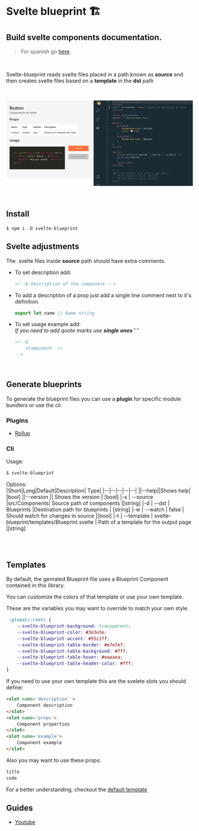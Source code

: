 # Svelte blueprint 🏗️

##  Build svelte components documentation.

> For spanish go [here](./README-es.md).

<br/>

Svelte-blueprint reads svelte files placed in a path known as **source** and then creates svelte files based on a **template** in the **dst** path

<br/>

![example1](./img/ex1.png)

<br/>

Install
---
```
$ npm i -D svelte-blueprint
```

Svelte adjustments
---
The .svelte files inside **source** path should have extra comments.

- To set description add:
    ```html
    <!--D Description of the component -->
    ```
- To add a description of a prop just add a single line comment next to it's definition.
    ```js
    export let name // Name string
    ```

- To set usage example add:  
    *If you need to add quote marks use **single ones ' '***
    ```html
    <!--E
        <Component  />
    -->
    ```

<br/>



Generate blueprints
---
To generate the blueprint files you can use a **plugin** for specific module bundlers or use the cli.

### Plugins
-  [Rollup](https://www.npmjs.com/package/rollup-plugin-svelte-blueprint)


### Cli  

Usage:
```bash
$ svelte-blueprint
```
Options:  
|Short|Long|Default|Description| Type|
|--|--|--|--|--|
||--help||Shows help| [bool]
||--version || Shows the version | [bool]
|-s | --source |src/Components| Source path of components |[string]
|-d | --dst | Blueprints |Destination path for blueprints | [string]
|-w | --watch | false | Should watch for changes in source |[bool]
|-t | --template | svelte-blueprint/templates/Blueprint.svelte | Path of a template for the output page |[string]  
  
<br/>
<br/>

## Templates
By default, the genrated Blueprint file uses a Blueprint Component contained in this library.

You can customize the colors of that template or use your own template.

These are the variables you may want to override to match your own style.

```css
 :global(:root) {
    --svelte-blueprint-background: transparent;
    --svelte-blueprint-color: #3e3e3e;
    --svelte-blueprint-accent: #55c1ff;
    --svelte-blueprint-table-border: #e7e7e7;
    --svelte-blueprint-table-background: #fff;
    --svelte-blueprint-table-hover: #eaeaea;
    --svelte-blueprint-table-header-color: #fff;
}
```


If you need to use your own template this are the svelete *slots* you should define:
```html
<slot name='description' > 
    Component description
</slot>
<slot name='props'>
    Component properties
</slot>
<slot name='example'>
    Component example
</slot>
```

Also you may want to use these props:
```js
title
code
```

For a better understanding, checkout the [default template](./templates/Blueprint.svelte)

## Guides
- [Youtube](https://www.youtube.com/watch?v=Z-znFCs7Cuc&t=14s&ab_channel=evesan)
